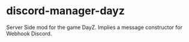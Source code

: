 # discord-manager-dayz
Server Side mod for the game DayZ. Implies a message constructor for Webhook Discord.
